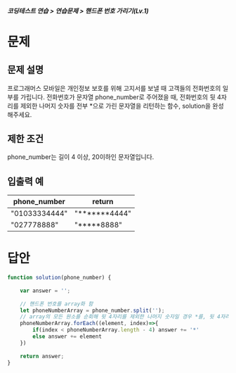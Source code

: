 ##### 코딩테스트 연습 > 연습문제 > 핸드폰 번호 가리기(Lv.1)

# 문제
## 문제 설명
프로그래머스 모바일은 개인정보 보호를 위해 고지서를 보낼 때 고객들의 전화번호의 일부를 가립니다.
전화번호가 문자열 phone_number로 주어졌을 때, 전화번호의 뒷 4자리를 제외한 나머지 숫자를 전부 *으로 가린 문자열을 리턴하는 함수, solution을 완성해주세요.

## 제한 조건
phone_number는 길이 4 이상, 20이하인 문자열입니다.
## 입출력 예
|phone_number	  |return
|---------------|--------------
|"01033334444"	|"*******4444"
|"027778888"	  |"*****8888"

# 답안
```javascript
function solution(phone_number) {
    
    var answer = '';
    
    // 핸드폰 번호를 array화 함
    let phoneNumberArray = phone_number.split('');
    // array의 모든 원소를 순회해 뒷 4자리를 제외한 나머지 숫자일 경우 *를, 뒷 4자리일 경우 원래 문자열을 answer에 더함
    phoneNumberArray.forEach((element, index)=>{
        if(index < phoneNumberArray.length - 4) answer += '*'
        else answer += element
    })
    
    return answer;
}
```
